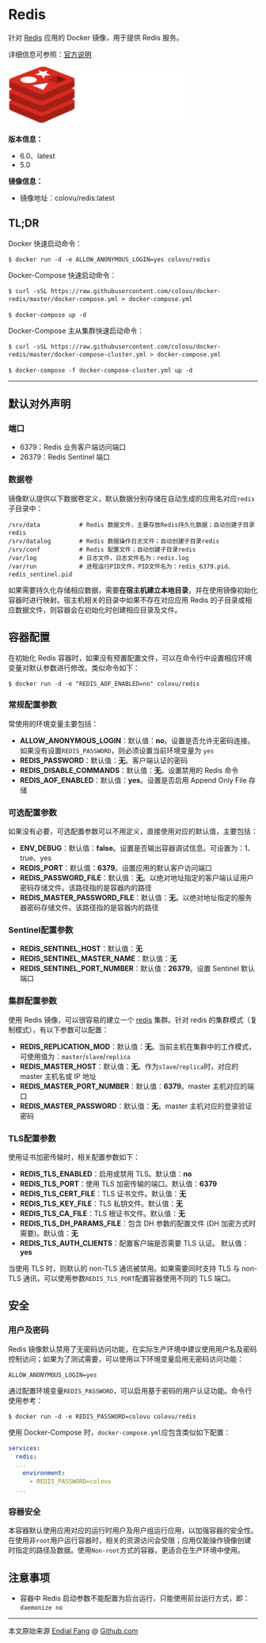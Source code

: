 # Redis

针对 [Redis](https://redis.io) 应用的 Docker 镜像，用于提供 Redis 服务。

详细信息可参照：[官方说明](https://redis.io/documentation)



<img src="img/redis-white.png" alt="redis-white" style="zoom:150%;" />

**版本信息：**

- 6.0、latest
- 5.0

**镜像信息：**

* 镜像地址：colovu/redis:latest



## TL;DR

Docker 快速启动命令：

```shell
$ docker run -d -e ALLOW_ANONYMOUS_LOGIN=yes colovu/redis
```

Docker-Compose 快速启动命令：

```shell
$ curl -sSL https://raw.githubusercontent.com/colovu/docker-redis/master/docker-compose.yml > docker-compose.yml

$ docker-compose up -d
```

Docker-Compose 主从集群快速启动命令：

```shell
$ curl -sSL https://raw.githubusercontent.com/colovu/docker-redis/master/docker-compose-cluster.yml > docker-compose.yml

$ docker-compose -f docker-compose-cluster.yml up -d
```



---



## 默认对外声明

### 端口

- 6379：Redis 业务客户端访问端口
- 26379：Redis Sentinel 端口

### 数据卷

镜像默认提供以下数据卷定义，默认数据分别存储在自动生成的应用名对应`redis`子目录中：

```shell
/srv/data           # Redis 数据文件，主要存放Redis持久化数据；自动创建子目录redis
/srv/datalog	    # Redis 数据操作日志文件；自动创建子目录redis
/srv/conf           # Redis 配置文件；自动创建子目录redis
/var/log            # 日志文件，日志文件名为：redis.log
/var/run            # 进程运行PID文件，PID文件名为：redis_6379.pid、redis_sentinel.pid
```

如果需要持久化存储相应数据，需要**在宿主机建立本地目录**，并在使用镜像初始化容器时进行映射。宿主机相关的目录中如果不存在对应应用 Redis 的子目录或相应数据文件，则容器会在初始化时创建相应目录及文件。



## 容器配置

在初始化 Redis 容器时，如果没有预置配置文件，可以在命令行中设置相应环境变量对默认参数进行修改。类似命令如下：

```shell
$ docker run -d -e "REDIS_AOF_ENABLED=no" colovu/redis
```



### 常规配置参数

常使用的环境变量主要包括：

- **ALLOW_ANONYMOUS_LOGIN**：默认值：**no**。设置是否允许无密码连接。如果没有设置`REDIS_PASSWORD`，则必须设置当前环境变量为 `yes`
- **REDIS_PASSWORD**：默认值：**无**。客户端认证的密码
- **REDIS_DISABLE_COMMANDS**：默认值：**无**。设置禁用的 Redis 命令
- **REDIS_AOF_ENABLED**：默认值：**yes**。设置是否启用 Append Only File 存储

### 可选配置参数

如果没有必要，可选配置参数可以不用定义，直接使用对应的默认值，主要包括：

- **ENV_DEBUG**：默认值：**false**。设置是否输出容器调试信息。可设置为：1、true、yes
- **REDIS_PORT**：默认值：**6379**。设置应用的默认客户访问端口
- **REDIS_PASSWORD_FILE**：默认值：**无**。以绝对地址指定的客户端认证用户密码存储文件。该路径指的是容器内的路径
- **REDIS_MASTER_PASSWORD_FILE**：默认值：**无**。以绝对地址指定的服务器密码存储文件。该路径指的是容器内的路径

### Sentinel配置参数

- **REDIS_SENTINEL_HOST**：默认值：**无**
- **REDIS_SENTINEL_MASTER_NAME**：默认值：**无**
- **REDIS_SENTINEL_PORT_NUMBER**：默认值：**26379**。设置 Sentinel 默认端口

### 集群配置参数

使用 Redis 镜像，可以很容易的建立一个 [redis](https://redis.apache.org/doc/r3.1.2/redisAdmin.html) 集群。针对 redis 的集群模式（复制模式），有以下参数可以配置：

- **REDIS_REPLICATION_MOD**：默认值：**无**。当前主机在集群中的工作模式，可使用值为：`master`/`slave`/`replica`
- **REDIS_MASTER_HOST**：默认值：**无**。作为`slave`/`replica`时，对应的 master 主机名或 IP 地址
- **REDIS_MASTER_PORT_NUMBER**：默认值：**6379**。master 主机对应的端口
- **REDIS_MASTER_PASSWORD**：默认值：**无**。master 主机对应的登录验证密码

### TLS配置参数

使用证书加密传输时，相关配置参数如下：

- **REDIS_TLS_ENABLED**：启用或禁用 TLS。默认值：**no**
- **REDIS_TLS_PORT**：使用 TLS 加密传输的端口。默认值：**6379**
- **REDIS_TLS_CERT_FILE**：TLS 证书文件。默认值：**无**
- **REDIS_TLS_KEY_FILE**：TLS 私钥文件。默认值：**无**
- **REDIS_TLS_CA_FILE**：TLS 根证书文件。默认值：**无**
- **REDIS_TLS_DH_PARAMS_FILE**：包含 DH 参数的配置文件 (DH 加密方式时需要)。默认值：**无**
- **REDIS_TLS_AUTH_CLIENTS**：配置客户端是否需要 TLS 认证。 默认值：**yes**

当使用 TLS 时，则默认的 non-TLS 通讯被禁用。如果需要同时支持 TLS 与 non-TLS 通讯，可以使用参数`REDIS_TLS_PORT`配置容器使用不同的 TLS 端口。



## 安全

### 用户及密码

Redis 镜像默认禁用了无密码访问功能，在实际生产环境中建议使用用户名及密码控制访问；如果为了测试需要，可以使用以下环境变量启用无密码访问功能：

```shell
ALLOW_ANONYMOUS_LOGIN=yes
```

通过配置环境变量`REDIS_PASSWORD`，可以启用基于密码的用户认证功能。命令行使用参考：

```shell
$ docker run -d -e REDIS_PASSWORD=colovu colovu/redis
```

使用 Docker-Compose 时，`docker-compose.yml`应包含类似如下配置：

```yaml
services:
  redis:
  ...
    environment:
      - REDIS_PASSWORD=colovu
  ...
```

### 容器安全

本容器默认使用应用对应的运行时用户及用户组运行应用，以加强容器的安全性。在使用非`root`用户运行容器时，相关的资源访问会受限；应用仅能操作镜像创建时指定的路径及数据。使用`Non-root`方式的容器，更适合在生产环境中使用。



## 注意事项

- 容器中 Redis 启动参数不能配置为后台运行，只能使用前台运行方式，即：`daemonize no`



----

本文原始来源 [Endial Fang](https://github.com/colovu) @ [Github.com](https://github.com)

